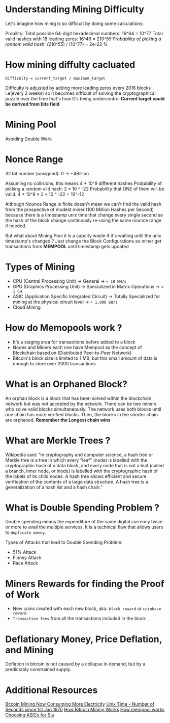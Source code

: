 # Understanding Mining Difficulty

Let's imagine how minig is so difficult by doing some calculations:

Probility:
Total possible 64-digit hexadecimal numbers: 16^64 = 10^77
Total valid hashes with 18 leading zeros: 16^46 = 2*10^55
Probability of picking a random valid hash: (2*10^55) / (10^77) = 2e-22 %

# How mining diffulty cacluated
```
Difficulty = current_target / maximum_target
```
Difficulty is adjusted by adding more leading zeros every 2016 blocks i.e(every 2 weeks) so it becomes difficult of solving the cryptographical puzzle
over the time that's how It's being undercontrol
**Current target could be derived from bits field**

# Mining Pool
Avoiding Double Work

# Nonce Range
32 bit number (unsigned): 0 -> ~4Billion

Assuming no collisions, this means 4 * 10^9 different hashes
Probability of picking a random vlid hash: 2 * 10 ^ -22
Probability that ONE of them will be valid: 4 * 10^9 * 2 * 10 ^ -22 = 10^-12

Although Nounce Range is finite doesn't mean we can't find the valid hash from the prospective of modest miner (100 Million Hashes per Second) because there is a timestamp unix time that change every single second so the hash of the block change continously re-using the same nounce range if needed.

But what about Mining Pool it is a capcity waste if it's waiting until the unix
timestamp's changed ?
Just change the Block Configurations so miner get transactions from **MEMPOOL** until timestamp gets updated

# Types of Mining
- CPU (Central Processing Unit) -> General -> `< 10 MH/s`
- GPU (Graphics Processing Unit) -> Specialized in Matrix Operations -> `< 1 GH`
- ASIC (Application Specific Integrated Circuit) -> Totally Specialized for mining at the physical circuit level -> `> 1,000 GH/s`
- Cloud Mining

# How do Memopools work ?
- It's a staging area for transactions before added to a block
- Nodes and Miners each one have Mempool as the concept of Blockchain based on (Distributed Peer-to-Peer Network)
- Bitcoin's block size is limited to 1 MB, but this small amount of data is enough to store over 2000 transactions

# What is an Orphaned Block?
An orphan block is a block that has been solved within the blockchain network but was not accepted by the network. There can be two miners who solve valid blocks simultaneously. The network uses both blocks until one chain has more verified blocks. Then, the blocks in the shorter chain are orphaned.
**Remember the Longest chain wins**
 
# What are Merkle Trees ?
Wikipedia said: "In cryptography and computer science, a hash tree or Merkle tree is a tree in which every "leaf" (node) is labelled with the cryptographic hash of a data block, and every node that is not a leaf (called a branch, inner node, or inode) is labelled with the cryptographic hash of the labels of its child nodes. A hash tree allows efficient and secure verification of the contents of a large data structure. A hash tree is a generalization of a hash list and a hash chain."
# What is Double Spending Problem ?
Double spending means the expenditure of the same digital currency twice or more to avail the multiple services. It is a technical flaw that allows users to `duplicate money`.

Types of Attacks that lead to Double Spending Problem:
- 51% Attack
- Finney Attack
- Race Attack

# Miners Rewards for finding the Proof of Work
- New coins created with each new block, aka: `block reward` or `coinbase reward`
- `Transaction fees` from all the transactions included in the block

# Deflationary Money, Price Deflation, and Mining
Deflation in bitcoin is not caused by a collapse in demand, but by a predictably constrained supply.


# Additional Resources
[Bitcoin Mining Now Consuming More Electricity](https://powercompare.co.uk/blog/bitcoin-mining-now-consuming-more-electricity/)
[Unix Time - Number of Seconds since 1st Jan 1970](https://time.is/Unix_time)
[How Bitcoin Mining Works](https://www.coindesk.com/learn/how-bitcoin-mining-works-2/)
[How mempool works](https://blog.kaiko.com/an-in-depth-guide-into-how-the-mempool-works-c758b781c608)
[Choosing ASICs for Sia](https://blog.sia.tech/choosing-asics-for-sia-b318505b5b51)